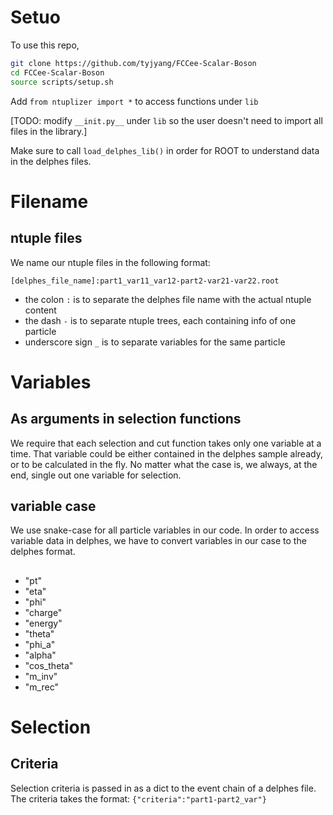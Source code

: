 # Setuo
To use this repo,
```bash
git clone https://github.com/tyjyang/FCCee-Scalar-Boson
cd FCCee-Scalar-Boson
source scripts/setup.sh
```
Add `from ntuplizer import *` to access functions under `lib`

[TODO: modify `__init.py__` under `lib` so the user doesn't need to import all
files in the library.]

Make sure to call `load_delphes_lib()` in order for ROOT to understand data
in the delphes files.

# Filename
## ntuple files
We name our ntuple files in the following format:

`[delphes_file_name]:part1_var11_var12-part2-var21-var22.root`

- the colon `:` is to separate the delphes file name with the actual 
ntuple content
- the dash `-` is to separate ntuple trees, each containing info of one
particle
- underscore sign `_` is to separate variables for the same particle

# Variables

## As arguments in selection functions
We require that each selection and cut function takes only one variable at a
time. That variable could be either contained in the delphes sample already, or
to be calculated in the fly. No matter what the case is, we always, at the end,
single out one variable for selection.
## variable case
We use snake-case for all particle variables in our code. In order to access
variable data in delphes, we have to convert variables in our case to the 
delphes format. 
## 
- "pt"
- "eta"
- "phi"
- "charge"
- "energy"
- "theta"
- "phi_a"
- "alpha"
- "cos_theta"
- "m_inv"
- "m_rec"

# Selection
## Criteria
Selection criteria is passed in as a dict to the event chain of a delphes file.
The criteria takes the format:
`{"criteria":"part1-part2_var"}`
